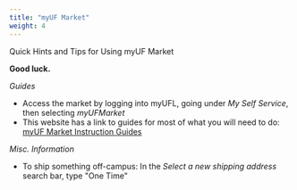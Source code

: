 ```yaml
---
title: "myUF Market"
weight: 4
---
```


Quick Hints and Tips for Using myUF Market

**Good luck.**

_Guides_
* Access the market by logging into myUFL, going under _My Self Service_, then selecting _myUFMarket_
* This website has a link to guides for most of what you will need to do: [myUF Market Instruction Guides](http://hr.ufl.edu/learn-grow/just-in-time-training/myufl-toolkits/purchasing/#sims)

_Misc. Information_
* To ship something off-campus: In the _Select a new shipping address_ search bar, type "One Time"